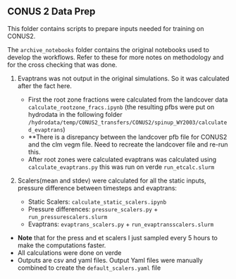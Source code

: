## CONUS 2 Data Prep

This folder contains scripts to prepare inputs needed for training on CONUS2. 

The `archive_notebooks` folder contains the original notebooks used to develop the workflows. Refer to these for more notes on methodology and for the cross checking that was done. 

1. Evaptrans was not output in the original simulations. So it was calculated after the fact here. 
    - First the root zone fractions were calculated from the landcover data `calculate_rootzone_fracs.ipynb` (the resulting pfbs were put on hydrodata in the following folder `/hydrodata/temp/CONUS2_transfers/CONUS2/spinup_WY2003/calculated_evaptrans`)
    - **There is a disrepancy between the landcover pfb file for CONUS2 and the clm vegm file. Need to recreate the landcover file and re-run this. 
    - After root zones were calculated evaptrans was calculated using `calculate_evaptrans.py` this was run on verde `run_etcalc.slurm`

2. Scalers(mean and stdev) were calculated for all the static inputs, pressure difference between timesteps and evaptrans: 
   - Static Scalers: `calculate_static_scalers.ipynb`
   - Pressure differences: `pressure_scalers.py` + `run_pressurescalers.slurm`
   - Evaptrans: `evaptrans_scalers.py` + `run_evaptransscalers.slurm`
- **Note** that for the press and et scalers I just sampled every 5 hours to make the computations faster. 
- All calculations were done on verde
- Outputs are csv and yaml files. Output Yaml files were manually combined to create the `default_scalers.yaml` file